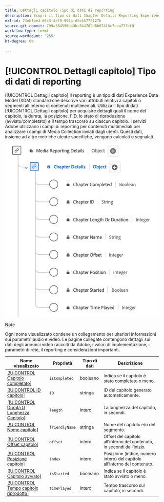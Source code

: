 ```yaml
---
title: Dettagli capitolo Tipo di dati di reporting
description: Scopri il tipo di dati Chapter Details Reporting Experience Data Model (XDM).
exl-id: 73ebfbe3-66c3-4ef9-9944-d9cb5772127b
source-git-commit: 799a384556b43bc844782d8b67416c7eea77fbf0
workflow-type: tm+mt
source-wordcount: '255'
ht-degree: 8%

---
```


# [!UICONTROL Dettagli capitolo] Tipo di dati di reporting

[!UICONTROL Dettagli capitolo] Il reporting è un tipo di dati Experience Data Model (XDM) standard che descrive vari attributi relativi a capitoli o segmenti all&#39;interno di contenuti multimediali. Utilizza il tipo di dati [!UICONTROL Dettagli capitolo] per acquisire dettagli quali il nome del capitolo, la durata, la posizione, l&#39;ID, lo stato di riproduzione (avviato/completato) e il tempo trascorso su ciascun capitolo. I servizi Adobe utilizzano i campi di reporting per contenuti multimediali per analizzare i campi di Media Collection inviati dagli utenti. Questi dati, insieme ad altre metriche utente specifiche, vengono calcolati e segnalati.

![Diagramma del tipo di dati di report Dettagli capitolo.](../images/data-types/chapter-details-reporting.png)

>[!NOTE]
>
>Ogni nome visualizzato contiene un collegamento per ulteriori informazioni sui parametri audio e video. Le pagine collegate contengono dettagli sui dati degli annunci video raccolti da Adobe, i valori di implementazione, i parametri di rete, il reporting e considerazioni importanti.

| Nome visualizzato | Proprietà | Tipo di dati | Descrizione |
|-------------------------------------------------------------------------------------------------------------------------------------------------------------------------|---------------|-----------|--------------------------------------------------------------|
| [[!UICONTROL Capitolo completato]](https://experienceleague.adobe.com/docs/media-analytics/using/implementation/variables/chapter-parameters.html#chapter-complete) | `isCompleted` | booleano | Indica se il capitolo è stato completato o meno. |
| [[!UICONTROL ID capitolo]](https://experienceleague.adobe.com/docs/media-analytics/using/implementation/variables/chapter-parameters.html#chapter) | `ID` | stringa | ID del capitolo generato automaticamente. |
| [[!UICONTROL Durata O Lunghezza Capitolo]](https://experienceleague.adobe.com/docs/media-analytics/using/implementation/variables/chapter-parameters.html#chapter-length) | `length` | intero | La lunghezza del capitolo, in secondi. |
| [[!UICONTROL Nome capitolo]](https://experienceleague.adobe.com/docs/media-analytics/using/implementation/variables/chapter-parameters.html#chapter-name) | `friendlyName` | stringa | Nome del capitolo e/o del segmento. |
| [[!UICONTROL Offset capitolo]](https://experienceleague.adobe.com/docs/media-analytics/using/implementation/variables/chapter-parameters.html#chapter-offset) | `offset` | intero | Offset del capitolo all’interno del contenuto, in secondi dall’inizio. |
| [[!UICONTROL Posizione capitolo]](https://experienceleague.adobe.com/docs/media-analytics/using/implementation/variables/chapter-parameters.html#chapter-position) | `index` | intero | Posizione (indice, numero intero) del capitolo all’interno del contenuto. |
| [[!UICONTROL Capitolo avviato]](https://experienceleague.adobe.com/docs/media-analytics/using/implementation/variables/chapter-parameters.html#chapter-start) | `isStarted` | booleano | Indica se il capitolo è stato avviato o meno. |
| [[!UICONTROL Tempo capitolo riprodotto]](https://experienceleague.adobe.com/docs/media-analytics/using/implementation/variables/chapter-parameters.html#chapter-time-spent) | `timePlayed` | intero | Tempo trascorso sul capitolo, in secondi. |
